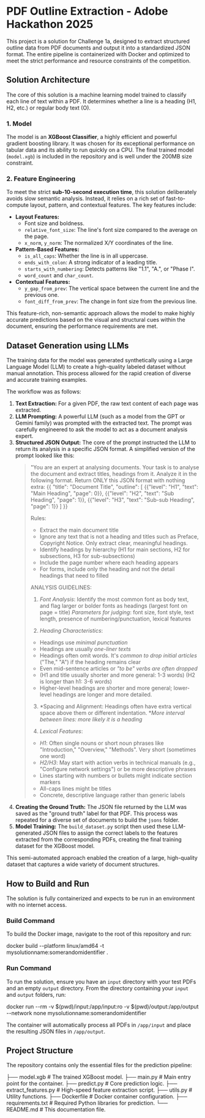 # PDF Outline Extraction - Adobe Hackathon 2025

This project is a solution for Challenge 1a, designed to extract structured outline data from PDF documents and output it into a standardized JSON format. The entire pipeline is containerized with Docker and optimized to meet the strict performance and resource constraints of the competition.

## Solution Architecture

The core of this solution is a machine learning model trained to classify each line of text within a PDF. It determines whether a line is a heading (H1, H2, etc.) or regular body text (O).

### 1. Model

The model is an **XGBoost Classifier**, a highly efficient and powerful gradient boosting library. It was chosen for its exceptional performance on tabular data and its ability to run quickly on a CPU. The final trained model (`model.xgb`) is included in the repository and is well under the 200MB size constraint.

### 2. Feature Engineering

To meet the strict **sub-10-second execution time**, this solution deliberately avoids slow semantic analysis. Instead, it relies on a rich set of fast-to-compute layout, pattern, and contextual features. The key features include:

* **Layout Features:**
    * Font size and boldness.
    * `relative_font_size`: The line's font size compared to the average on the page.
    * `x_norm`, `y_norm`: The normalized X/Y coordinates of the line.
* **Pattern-Based Features:**
    * `is_all_caps`: Whether the line is in all uppercase.
    * `ends_with_colon`: A strong indicator of a leading title.
    * `starts_with_numbering`: Detects patterns like "1.1", "A.", or "Phase I".
    * `word_count` and `char_count`.
* **Contextual Features:**
    * `y_gap_from_prev`: The vertical space between the current line and the previous one.
    * `font_diff_from_prev`: The change in font size from the previous line.

This feature-rich, non-semantic approach allows the model to make highly accurate predictions based on the visual and structural cues within the document, ensuring the performance requirements are met.

## Dataset Generation using LLMs

The training data for the model was generated synthetically using a Large Language Model (LLM) to create a high-quality labeled dataset without manual annotation. This process allowed for the rapid creation of diverse and accurate training examples.

The workflow was as follows:

1.  **Text Extraction:** For a given PDF, the raw text content of each page was extracted.
2.  **LLM Prompting:** A powerful LLM (such as a model from the GPT or Gemini family) was prompted with the extracted text. The prompt was carefully engineered to ask the model to act as a document analysis expert.
3.  **Structured JSON Output:** The core of the prompt instructed the LLM to return its analysis in a specific JSON format. A simplified version of the prompt looked like this:
      > "You are an expert at analysing documents. Your task is to analyse the document and extract titles, headings from it. Analyze it in the following format.
      >Return ONLY this JSON format with nothing extra:
      >{{
      >    "title": "Document Title",
      >    "outline": [
      >        {{"level": "H1", "text": "Main Heading", "page": 0}},
      >        {{"level": "H2", "text": "Sub Heading", "page": 1}},
      >        {{"level": "H3", "text": "Sub-sub Heading", "page": 1}}
      >    ]
      >}}
      >
      >Rules:
      >- Extract the main document title
      >- Ignore any text that is not a heading and titles such as Preface, Copyright Notice. Only extract clear, meaningful headings.
      >- Identify headings by hierarchy (H1 for main sections, H2 for subsections, H3 for sub-subsections)
      >- Include the page number where each heading appears
      >- For forms, include only the heading and not the detail headings that need to filled 
      >
      >ANALYSIS GUIDELINES:
      >
      >1. *Font Analysis*: Identify the most common font as body text, and flag larger or bolder fonts as headings (largest font on page = title)
      >   *Parameters for judging*: font size, font style, text length, presence of numbering/punctuation, lexical features
      >
      >2. *Heading Characteristics*:
      >   - Headings use *minimal punctuation*
      >   - Headings are usually *one-liner texts*
      >   - Headings often omit words. It's *common to drop initial articles* ("The," "A") if the heading remains clear
      >   - Even mid-sentence articles or *"to be" verbs are often dropped*
      >   - (H1 and title usually shorter and more general: 1-3 words) (H2 is longer than h1: 3-6 words)
      >   - Higher-level headings are shorter and more general; lower-level headings are longer and more detailed.
      >
      >3. *Spacing and Alignment: Headings often have extra vertical space above them or different indentation. **More interval between lines: more likely it is a heading*
      >
      >4. *Lexical Features*:
      >   - *H1*: Often single nouns or short noun phrases like "Introduction," "Overview," "Methods". Very short (sometimes one word)
      >   - *H2/H3*: May start with action verbs in technical manuals (e.g., "Configure network settings") or be more descriptive phrases
      >   - Lines starting with numbers or bullets might indicate section markers
      >   - All-caps lines might be titles
      >   - Concrete, descriptive language rather than generic labels
4.  **Creating the Ground Truth:** The JSON file returned by the LLM was saved as the "ground truth" label for that PDF. This process was repeated for a diverse set of documents to build the `jsons` folder.
5.  **Model Training:** The `build_dataset.py` script then used these LLM-generated JSON files to assign the correct labels to the features extracted from the corresponding PDFs, creating the final training dataset for the XGBoost model.

This semi-automated approach enabled the creation of a large, high-quality dataset that captures a wide variety of document structures.

## How to Build and Run

The solution is fully containerized and expects to be run in an environment with no internet access.

### Build Command

To build the Docker image, navigate to the root of this repository and run:

docker build --platform linux/amd64 -t mysolutionname:somerandomidentifier .


### Run Command

To run the solution, ensure you have an `input` directory with your test PDFs and an empty `output` directory. From the directory containing your `input` and `output` folders, run:

docker run --rm -v $(pwd)/input:/app/input:ro -v $(pwd)/output:/app/output --network none mysolutionname:somerandomidentifier

The container will automatically process all PDFs in `/app/input` and place the resulting JSON files in `/app/output`.

## Project Structure

The repository contains only the essential files for the prediction pipeline:

├── model.xgb                  # The trained XGBoost model.
├── main.py                    # Main entry point for the container.
├── predict.py                 # Core prediction logic.
├── extract_features.py        # High-speed feature extraction script.
├── utils.py                   # Utility functions.
├── Dockerfile                 # Docker container configuration.
├── requirements.txt           # Required Python libraries for prediction.
└── README.md                  # This documentation file.
